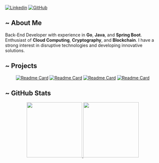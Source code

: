 [![Linkedin](https://img.shields.io/badge/-Felipe_Macedo-blue?style=flat&logo=Linkedin&logoColor=white&link=https://www.linkedin.com/in/felipemacedo1/)](https://www.linkedin.com/in/felipemacedo1/)
[![GitHub](https://img.shields.io/github/followers/FelipeAJdev?label=follow&style=social)](https://github.com/FelipeAJdev)
<!--
<img src="https://github.com/FelipeAJdev/FelipeAJdev/blob/imagens/banner_cinza_azulado_com_borda%20.gif?raw=true" alt="Banner Felipe Github" style="border-radius: 8px; box-shadow: 0 0 10px rgba(0, 0, 0, 0.2);">
-->
## ~ About Me
Back-End Developer with experience in **Go**, **Java**, and **Spring Boot**. Enthusiast of **Cloud Computing**, **Cryptography**, and **Blockchain**. I have a strong interest in disruptive technologies and developing innovative solutions.

## ~ Projects

<div align="center">

[![Readme Card](https://github-readme-stats.vercel.app/api/pin/?username=FelipeAJdev&repo=dev-cloud-challenge&theme=dark&bg_color=0D1117&hide_border=false)](https://github.com/FelipeAJdev/dev-cloud-challenge)
[![Readme Card](https://github-readme-stats.vercel.app/api/pin/?username=FelipeAJdev&repo=blog_pessoal-spring&theme=dark&bg_color=0D1117&hide_border=false)](https://github.com/FelipeAJdev/blog_pessoal-spring)
[![Readme Card](https://github-readme-stats.vercel.app/api/pin/?username=FelipeAJdev&repo=JavaBookstore&theme=dark&bg_color=0D1117&hide_border=false)](https://github.com/FelipeAJdev/JavaBookstore)
[![Readme Card](https://github-readme-stats.vercel.app/api/pin/?username=FelipeAJdev&repo=JavaBookstore&theme=gdark&bg_color=0D1117&hide_border=false)](https://github.com/FelipeAJdev/JavaBookstore)

</div>

## ~ GitHub Stats

<div align="center">
    <a href="https://github.com/FelipeAJdev" title="GitHub Stats">
      <img height="180em" src="https://github-readme-stats.vercel.app/api?username=FelipeAJdev&theme=dark&bg_color=0D1117&show_icons=true"/>
    </a>
    <a href="https://github.com/FelipeAJdev" title="Top Languages">
      <img height="180em" src="https://github-readme-stats.vercel.app/api/top-langs/?username=FelipeAJdev&theme=dark&bg_color=0D1117&layout=compact"/>
    </a>  
</div>
